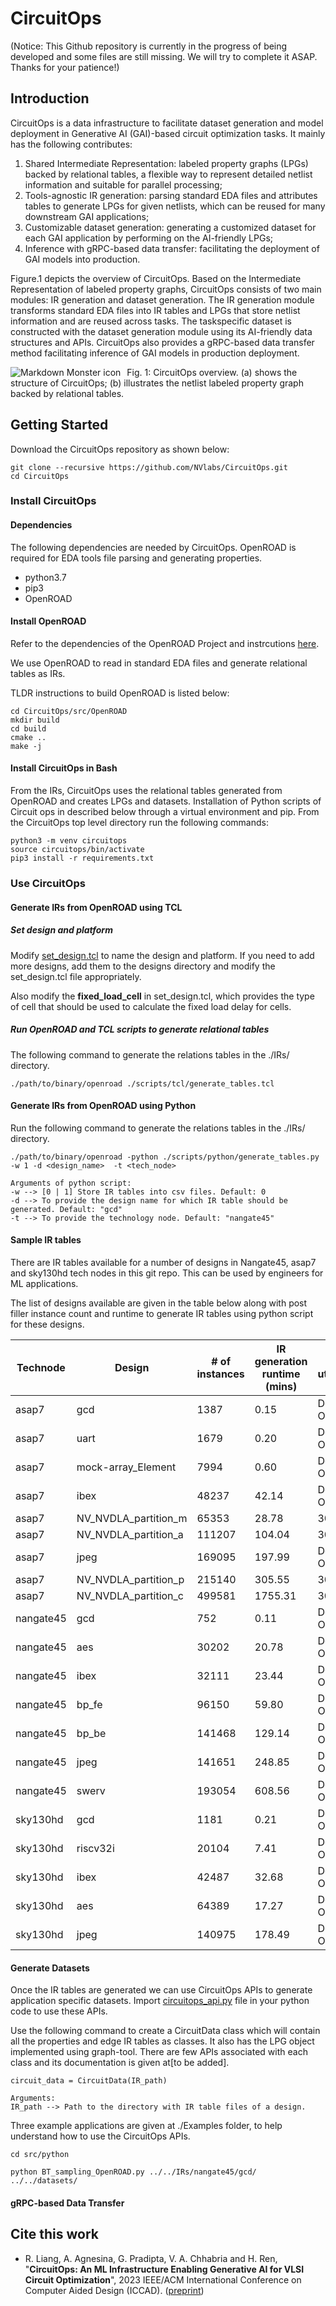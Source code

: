 # CircuitOps
(Notice: This Github repository is currently in the progress of being developed and some files are still missing. We will try to complete it ASAP. Thanks for your patience!)
## Introduction

CircuitOps is a data infrastructure to facilitate dataset generation and model deployment in Generative AI (GAI)-based circuit optimization tasks. It mainly has the following contributes:
1) Shared Intermediate Representation: labeled property graphs (LPGs) backed by relational tables, a flexible way to represent detailed netlist information and suitable for parallel processing;
2) Tools-agnostic IR generation: parsing standard EDA files and attributes tables to generate LPGs for given netlists, which can be reused for many
downstream GAI applications;
3) Customizable dataset generation: generating a customized dataset for each GAI application by performing on the AI-friendly LPGs;
4) Inference with gRPC-based data transfer: facilitating the
deployment of GAI models into production.

Figure.1 depicts the overview of CircuitOps. Based on the Intermediate Representation of labeled property graphs, CircuitOps consists of two main modules: IR generation and dataset generation.
The IR generation module transforms standard EDA files into IR tables and LPGs
that store netlist information and are reused across tasks. The taskspecific dataset is constructed with the dataset generation module
using its AI-friendly data structures and APIs. CircuitOps also
provides a gRPC-based data transfer method facilitating inference
of GAI models in production deployment.

<img src="etc/CircuitOps-overview.png"
     alt="Markdown Monster icon"
     style="float: left; margin-right: 10px;" />

Fig. 1: CircuitOps overview. (a) shows the structure of CircuitOps; (b) illustrates the netlist labeled property graph backed by relational tables.


## Getting Started

Download the CircuitOps repository as shown below:


```
git clone --recursive https://github.com/NVlabs/CircuitOps.git
cd CircuitOps
```


### Install CircuitOps


#### Dependencies

The following dependencies are needed by CircuitOps. OpenROAD is required for EDA tools file parsing and generating properties.

- python3.7
- pip3
- OpenROAD


#### Install OpenROAD

Refer to the dependencies of the OpenROAD Project and instrcutions [here](https://openroad.readthedocs.io/en/latest/main/README.html#build-openroad).

We use OpenROAD to read in standard EDA files and generate relational tables as IRs.


TLDR instructions to build OpenROAD is listed below:

```
cd CircuitOps/src/OpenROAD
mkdir build
cd build
cmake ..
make -j
```

#### Install CircuitOps in Bash

From the IRs, CircuitOps uses the relational tables generated from OpenROAD and creates LPGs and datasets.  Installation of Python scripts of Circuit ops in described below through a virtual environment and pip.  From the CircuitOps top level directory run the following commands:

```
python3 -m venv circuitops
source circuitops/bin/activate
pip3 install -r requirements.txt
```

### Use CircuitOps


#### Generate IRs from OpenROAD using TCL

##### Set design and platform

Modify [set_design.tcl](./scripts/tcl/set_design.tcl) to name the design and platform. If you need to add more designs, add them to the designs directory and modify the set_design.tcl file appropriately.

Also modify the **fixed_load_cell** in set_design.tcl, which provides the type of cell that should be used to calculate the fixed load delay for cells.

##### Run OpenROAD and TCL scripts to generate relational tables

The following command to generate the relations tables in the ./IRs/ directory.

```./path/to/binary/openroad ./scripts/tcl/generate_tables.tcl```

#### Generate IRs from OpenROAD using Python
Run the following command to generate the relations tables in the ./IRs/ directory.

```
./path/to/binary/openroad -python ./scripts/python/generate_tables.py -w 1 -d <design_name>  -t <tech_node>

Arguments of python script:
-w --> [0 | 1] Store IR tables into csv files. Default: 0
-d --> To provide the design name for which IR table should be generated. Default: "gcd"
-t --> To provide the technology node. Default: "nangate45"
```

#### Sample IR tables
There are IR tables available for a number of designs in Nangate45, asap7 and sky130hd tech nodes in this git repo. This can be used by engineers for ML applications.

The list of designs available are given in the table below along with post filler instance count and runtime to generate IR tables using python script for these designs.

|Technode |Design              |# of instances|IR generation runtime (mins)|Core utilisation|
|---------|--------------------|--------------|----------------------------|----------------|
|asap7    |gcd                 |1387          |0.15                        |Default ORFS    |
|asap7    |uart                |1679          |0.20                        |Default ORFS    |
|asap7    |mock-array_Element  |7994          |0.60                        |Default ORFS    |
|asap7    |ibex                |48237         |42.14                       |Default ORFS    |
|asap7    |NV_NVDLA_partition_m|65353         |28.78                       |30              |
|asap7    |NV_NVDLA_partition_a|111207        |104.04                      |30              |
|asap7    |jpeg                |169095        |197.99                      |Default ORFS    |
|asap7    |NV_NVDLA_partition_p|215140        |305.55                      |30              |
|asap7    |NV_NVDLA_partition_c|499581        |1755.31                     |30              |
|nangate45|gcd                 |752           |0.11                        |Default ORFS    |
|nangate45|aes                 |30202         |20.78                       |Default ORFS    |
|nangate45|ibex                |32111         |23.44                       |Default ORFS    |
|nangate45|bp_fe               |96150         |59.80                       |Default ORFS    |
|nangate45|bp_be               |141468        |129.14                      |Default ORFS    |
|nangate45|jpeg                |141651        |248.85                      |Default ORFS    |
|nangate45|swerv               |193054        |608.56                      |Default ORFS    |
|sky130hd |gcd                 |1181          |0.21                        |Default ORFS    |
|sky130hd |riscv32i            |20104         |7.41                        |Default ORFS    |
|sky130hd |ibex                |42487         |32.68                       |Default ORFS    |
|sky130hd |aes                 |64389         |17.27                       |Default ORFS    |
|sky130hd |jpeg                |140975        |178.49                      |Default ORFS    |

#### Generate Datasets
Once the IR tables are generated we can use CircuitOps APIs to generate application specific datasets. Import [circuitops_api.py](./src/circuitops_api.py)  file in your python code to use these APIs.

Use the following command to create a CircuitData class which will contain all the properties and edge IR tables as classes. It also has the LPG object implemented using graph-tool. There are few APIs associated with each class and its documentation is given at[to be added].
```
circuit_data = CircuitData(IR_path)

Arguments:
IR_path --> Path to the directory with IR table files of a design.
```
 
Three example applications are given at ./Examples folder, to help understand how to use the CircuitOps APIs.

```cd src/python```

```python BT_sampling_OpenROAD.py ../../IRs/nangate45/gcd/ ../../datasets/```

#### gRPC-based Data Transfer



## Cite this work

* R. Liang, A. Agnesina, G. Pradipta, V. A. Chhabria and H. Ren, "**CircuitOps: An ML Infrastructure Enabling Generative AI for VLSI Circuit Optimization**", 2023 IEEE/ACM International Conference on Computer Aided Design (ICCAD). ([preprint](https://ieeexplore.ieee.org/abstract/document/10323611))


